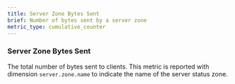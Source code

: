 ```yaml
---
title: Server Zone Bytes Sent
brief: Number of bytes sent by a server zone
metric_type: cumulative_counter
---
```

### Server Zone Bytes Sent
The total number of bytes sent to clients. This metric is reported with dimension `server.zone.name` to indicate
the name of the server status zone.
